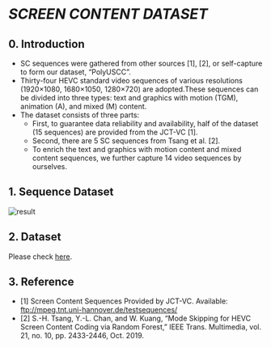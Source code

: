 # *SCREEN CONTENT DATASET* 

## 0. Introduction

- SC sequences were gathered from other sources [1], [2], or self-capture to form our dataset, “PolyUSCC”.
- Thirty-four HEVC standard video sequences of various resolutions (1920×1080, 1680×1050, 1280×720) are adopted.These sequences can be divided into three types: text and graphics with motion (TGM), animation (A), and mixed (M) content.
- The dataset consists of three parts:
  - First, to guarantee data reliability and availability, half of the dataset (15 sequences) are provided from the JCT-VC [1].
  - Second, there are 5 SC sequences from Tsang et al. [2].
  - To enrich the text and graphics with motion content and mixed content sequences, we further capture 14 video sequences by ourselves. 
 
 ## 1. Sequence Dataset
 ![result](https://user-images.githubusercontent.com/34084019/105737588-16006580-5f71-11eb-9820-b974aeca1917.png)
 

 ## 2. Dataset

Please check [here](https://connectpolyu-my.sharepoint.com/:u:/g/personal/20034807r_connect_polyu_hk/Ee-1DvjqK8JFrLSvMzn_KrQBxEilG0PibDiwCs4Kp9ixOA?e=6e80gT).

 ## 3. Reference
 
- [1] Screen Content Sequences Provided by JCT-VC. Available: ftp://mpeg.tnt.uni-hannover.de/testsequences/
- [2]	S.-H. Tsang, Y.-L. Chan, and W. Kuang, “Mode Skipping for HEVC Screen Content Coding via Random Forest,” IEEE Trans. Multimedia, vol. 21, no. 10, pp. 2433-2446, Oct. 2019.






